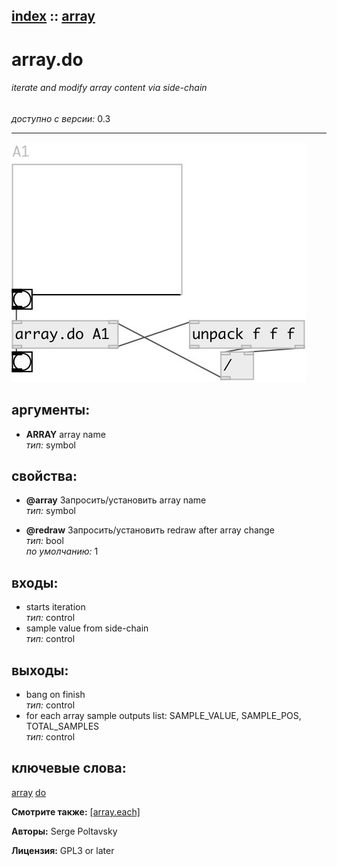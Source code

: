 [index](index.html) :: [array](category_array.html)
---

# array.do

###### iterate and modify array content via side-chain

*доступно с версии:* 0.3

---




[![example](../examples/img/array.do.jpg)](../examples/pd/array.do.pd)



## аргументы:

* **ARRAY**
array name<br>
_тип:_ symbol<br>





## свойства:

* **@array** 
Запросить/установить array name<br>
_тип:_ symbol<br>

* **@redraw** 
Запросить/установить redraw after array change<br>
_тип:_ bool<br>
_по умолчанию:_ 1<br>



## входы:

* starts iteration<br>
_тип:_ control
* sample value from side-chain<br>
_тип:_ control



## выходы:

* bang on finish<br>
_тип:_ control
* for each array sample outputs list: SAMPLE_VALUE, SAMPLE_POS, TOTAL_SAMPLES<br>
_тип:_ control



## ключевые слова:

[array](keywords/array.html)
[do](keywords/do.html)



**Смотрите также:**
[\[array.each\]](array.each.html)




**Авторы:** Serge Poltavsky




**Лицензия:** GPL3 or later





